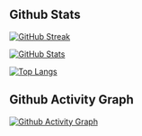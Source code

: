 ## Github Stats

[![GitHub Streak](https://streak-stats.demolab.com?user=jpiechowka&theme=dark)](https://git.io/streak-stats)

[![GitHub Stats](https://github-readme-stats.vercel.app/api?username=jpiechowka&count_private=true&show_icons=true&theme=dark)](https://github.com/anuraghazra/github-readme-stats)

[![Top Langs](https://github-readme-stats.vercel.app/api/top-langs/?username=jpiechowka&layout=compact&theme=dark)](https://github.com/anuraghazra/github-readme-stats)

## Github Activity Graph

[![Github Activity Graph](https://github-readme-activity-graph.cyclic.app/graph?username=jpiechowka&theme=react-dark)](https://github.com/ashutosh00710/github-readme-activity-graph)
